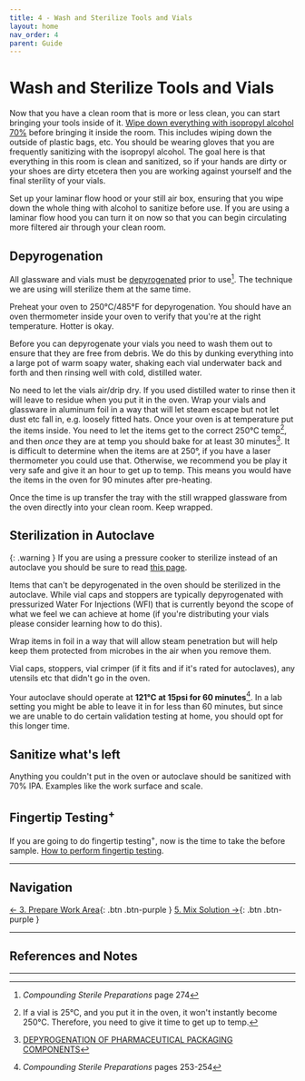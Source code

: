 ```yaml
---
title: 4 - Wash and Sterilize Tools and Vials
layout: home
nav_order: 4
parent: Guide
---
```


# Wash and Sterilize Tools and Vials

Now that you have a clean room that is more or less clean, you can start bringing your tools inside of it. [Wipe down everything with isopropyl alcohol 70%] before bringing it inside the room. This includes wiping down the outside of plastic bags, etc. You should be wearing gloves that you are frequently sanitizing with the isopropyl alcohol. The goal here is that everything in this room is clean and sanitized, so if your hands are dirty or your shoes are dirty etcetera then you are working against yourself and the final sterility of your vials.

Set up your laminar flow hood or your still air box, ensuring that you wipe down the whole thing with alcohol to sanitize before use. If you are using a laminar flow hood you can turn it on now so that you can begin circulating more filtered air through your clean room.

## Depyrogenation

All glassware and vials must be [depyrogenated](/topics/sanitize_sterilize_depyrogenate) prior to use[^1]. The technique we are using will sterilize them at the same time.

Preheat your oven to 250°C/485°F for depyrogenation. You should have an oven thermometer inside your oven to verify that you're at the right temperature. Hotter is okay.

Before you can depyrogenate your vials you need to wash them out to ensure that they are free from debris. We do this by dunking everything into a large pot of warm soapy water, shaking each vial underwater back and forth and then rinsing well with cold, distilled water. 

No need to let the vials air/drip dry. If you used distilled water to rinse then it will leave to residue when you put it in the oven. Wrap your vials and glassware in aluminum foil in a way that will let steam escape but not let dust etc fall in, e.g. loosely fitted hats. Once your oven is at temperature put the items inside. You need to let the items get to the correct 250°C temp[^2], and then _once_ they are at temp you should bake for at least 30 minutes[^3]. It is difficult to determine when the items are at 250°, if you have a laser thermometer you could use that. Otherwise, we recommend you be play it very safe and give it an hour to get up to temp. This means you would have the items in the oven for 90 minutes after pre-heating.

Once the time is up transfer the tray with the still wrapped glassware from the oven directly into your clean room. Keep wrapped.

## Sterilization in Autoclave

{: .warning }
If you are using a pressure cooker to sterilize instead of an autoclave you should be sure to read [this page].

Items that can't be depyrogenated in the oven should be sterilized in the autoclave. While vial caps and stoppers are typically depyrogenated with pressurized Water For Injections (WFI) that is currently beyond the scope of what we feel we can achieve at home (if you're distributing your vials please consider learning how to do this). 

Wrap items in foil in a way that will allow steam penetration but will help keep them protected from microbes in the air when you remove them. 

Vial caps, stoppers, vial crimper (if it fits and if it's rated for autoclaves), any utensils etc that didn't go in the oven.

Your autoclave should operate at **121°C at 15psi for 60 minutes**[^4]. In a lab setting you might be able to leave it in for less than 60 minutes, but since we are unable to do certain validation testing at home, you should opt for this longer time.

## Sanitize what's left

Anything you couldn't put in the oven or autoclave should be sanitized with 70% IPA. Examples like the work surface and scale.

## Fingertip Testing<sup>+</sup>

If you are going to do fingertip testing<sup>+</sup>, now is the time to take the before sample. [How to perform fingertip testing].

---

## Navigation

[&larr; 3. Prepare Work Area]{: .btn .btn-purple }
[5. Mix Solution &rarr;]{: .btn .btn-purple }

---

## References and Notes

[^1]: _Compounding Sterile Preparations_ page 274
[^2]: If a vial is 25°C, and you put it in the oven, it won't instantly become 250°C. Therefore, you need to give it time to get up to temp.
[^3]: [DEPYROGENATION OF PHARMACEUTICAL PACKAGING COMPONENTS](https://www.dwkltd.com/pub/media/wysiwyg/literature/DWK-Depyrogenation-of-Pharmaceutical-Packaging-Components-UK-A42022.pdf)
[^4]: _Compounding Sterile Preparations_ pages 253-254

---

[Wipe down everything with isopropyl alcohol 70%]: /topics/alcohol_technique
[this page]: /topics/instant_pot
[How to perform fingertip testing]: /topics/fingertip_testing

[&larr; 3. Prepare Work Area]: /guides/3_work_area
[5. Mix Solution &rarr;]: /guides/5_mix_solution
